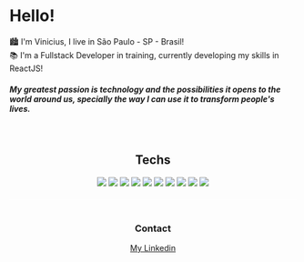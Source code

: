 <div> 
  <h1> Hello! </h1>
</div>

🏙 I'm Vinicius, I live in São Paulo - SP - Brasil!   
📚 I'm a Fullstack Developer in training, currently developing my skills in ReactJS!

<h5> 
  My greatest passion is technology and the possibilities it opens to the world around us, specially the way I can use it to transform people's lives.
</h5>
&nbsp;

<h2 style="text-align:center">Techs</h2>  

<div style="text-align:center;margin-bottom:40px;padding-bottom:20px;border-bottom: 1px solid #FFF8">
  <img src="https://img.shields.io/badge/Git-F05032?style=for-the-badge&logo=git&logoColor=101010"/> 
  <img src="https://img.shields.io/badge/HTML5-E34F26?style=for-the-badge&logo=html5&logoColor=101010"/>
  <img src="https://img.shields.io/badge/CSS3-1572B6?style=for-the-badge&logo=css3&logoColor=101010"/>
  <img src="https://img.shields.io/badge/JavaScript-F0DB4F?style=for-the-badge&logo=javascript&logoColor=101010"/>
  <img src="https://img.shields.io/badge/Axios-5A29E4?style=for-the-badge&logo=axios&logoColor=101010"/>
  <img src="https://img.shields.io/badge/ReactJS-61DAFB?style=for-the-badge&logo=react&logoColor=101010"/>
  <img src="https://img.shields.io/badge/React%20Router-CA4245?style=for-the-badge&logo=react-router&logoColor=101010"/>
  <img src="https://img.shields.io/badge/React%20Hook%20Form-EC5990?style=for-the-badge&logo=react-hook-form&logoColor=101010"/>
  <img src="https://img.shields.io/badge/Styled%20Components-DB7093?style=for-the-badge&logo=styled-components&logoColor=101010"/>
  <img src="https://img.shields.io/badge/Chakra%20UI-319795?style=for-the-badge&logo=chakra-ui&logoColor=101010"/>
</div>

<h3 style="text-align:center">Contact</h3>  

<div style="text-align:center">
  <a href="https://www.linkedin.com/in/vinicius-nascimento-82884023b/" target="_blank">
    My Linkedin
  </a>
</div
